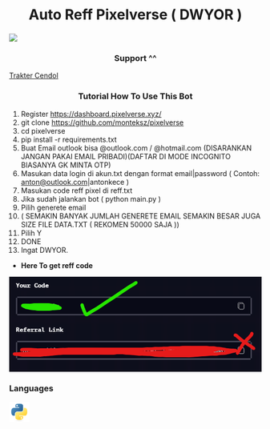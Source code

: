 <h1 align="center">Auto Reff Pixelverse ( DWYOR )</h1>

<img align="center" src="https://github.com/monteksz/pixelverse/assets/39762712/0d3e1f56-a28e-47f5-873e-280cd4c348b2">

<h3 align="center">Support ^^</h3>

<a href="https://trakteer.id/monteksz/link">Trakter Cendol</a>

<h3 align="center">Tutorial How To Use This Bot</h3>

1. Register https://dashboard.pixelverse.xyz/
2. git clone https://github.com/monteksz/pixelverse
3. cd pixelverse
4. pip install -r requirements.txt
5. Buat Email outlook bisa @outlook.com / @hotmail.com (DISARANKAN JANGAN PAKAI EMAIL PRIBADI)(DAFTAR DI MODE INCOGNITO BIASANYA GK MINTA OTP)
6. Masukan data login di akun.txt dengan format email|password ( Contoh: anton@outlook.com|antonkece )
7. Masukan code reff pixel di reff.txt
8. Jika sudah jalankan bot ( python main.py )
9. Pilih generete email
10. ( SEMAKIN BANYAK JUMLAH GENERETE EMAIL SEMAKIN BESAR JUGA SIZE FILE DATA.TXT ( REKOMEN 50000 SAJA ))
11. Pilih Y
12. DONE
13. Ingat DWYOR.

- **Here To get reff code**
<img align="center" src="https://github.com/monteksz/PixelTap/blob/main/d.png">

<h3 align="left">Languages</h3>
<p align="left"> <a href="https://www.python.org" target="_blank" rel="noreferrer"> <img src="https://raw.githubusercontent.com/devicons/devicon/master/icons/python/python-original.svg" alt="python" width="40" height="40"/> </a> </p>
